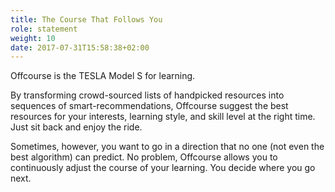 ```yaml
---
title: The Course That Follows You
role: statement
weight: 10
date: 2017-07-31T15:58:38+02:00
---
```

Offcourse is the TESLA Model S for learning.

By transforming crowd-sourced lists of handpicked resources into sequences of 
smart-recommendations, Offcourse suggest the best resources for your interests, 
learning style, and skill level at the right time. Just sit back and enjoy the ride.

Sometimes, however, you want to go in a direction that no one (not even the 
best algorithm) can predict. No problem, Offcourse allows you to continuously 
adjust the course of your learning. You decide where you go next.
